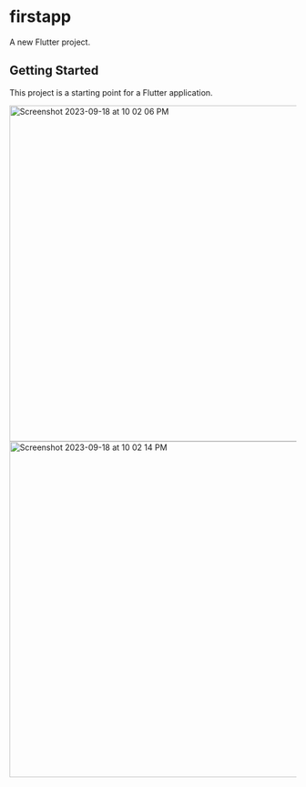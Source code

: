 # firstapp

A new Flutter project.

## Getting Started

This project is a starting point for a Flutter application.

<img width="590" alt="Screenshot 2023-09-18 at 10 02 06 PM" src="https://github.com/ayuxshm/Flutterfirstassignment/assets/118837994/8772e867-8109-47d8-9855-a812993a27d6">



<img width="590" alt="Screenshot 2023-09-18 at 10 02 14 PM" src="https://github.com/ayuxshm/Flutterfirstassignment/assets/118837994/f6f0580e-20cf-4651-a4f0-c17965a855e7">


